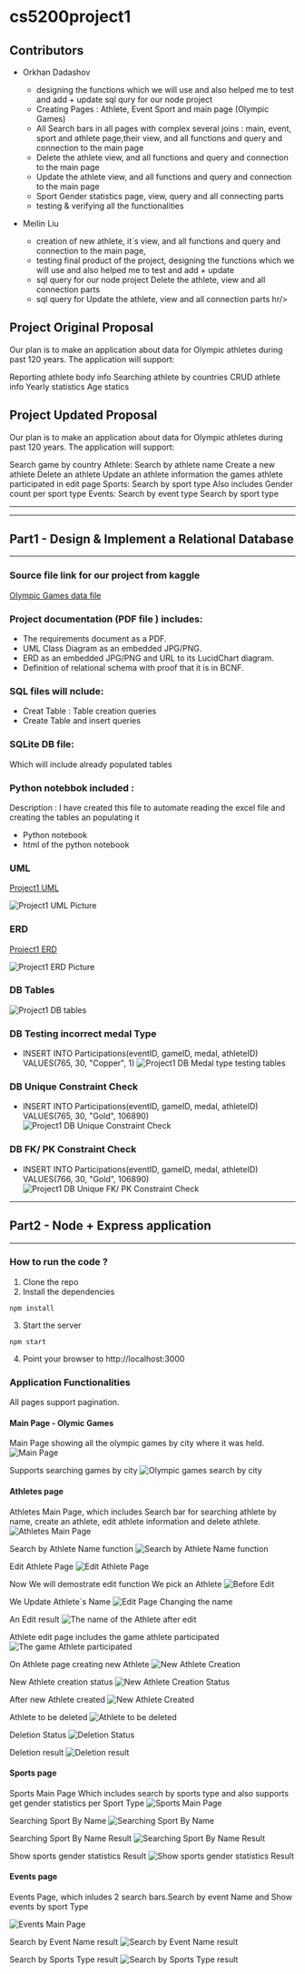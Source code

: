 # cs5200project1

## Contributors

- Orkhan Dadashov
    - designing the functions which we will use and also helped me to test and add + update sql qury for our node project
    - Creating Pages : Athlete, Event Sport and main page (Olympic Games)
    - All Search bars in all pages with complex several joins : main, event, sport and athlete page,their view, and all functions and query and connection to the main page
    - Delete the athlete view, and all functions and query and connection to the main page
    - Update the athlete view, and all functions and query and connection to the main page
    - Sport Gender statistics page, view, query and all connecting parts
    - testing & verifying all the functionalities



- Meilin Liu
    - creation of new athlete, it`s view, and all functions and query and connection to the main page, 
    - testing final product of the project, designing the functions which we will use and also helped me to test and add + update 
    - sql query for our node project Delete the athlete, view and all connection parts 
    - sql query for Update the athlete, view and all connection parts 
hr/>

## Project Original Proposal

Our plan is to make an application about data for Olympic athletes during past 120 years. The application will support:

Reporting athlete body info
Searching athlete by countries
CRUD athlete info
Yearly statistics
Age statics

## Project Updated Proposal

Our plan is to make an application about data for Olympic athletes during past 120 years. The application will support:

Search game by country
Athlete:
    Search by athlete name
    Create a new athlete
    Delete an athlete
    Update an athlete information
    the games athlete participated in edit page
Sports:
    Search by sport type
    Also includes Gender count per sport type
Events:
    Search by event type
    Search by sport type


<hr/>


<hr/>

## Part1 - Design & Implement a Relational Database

<hr/>
 
### Source file link  for our project from kaggle

[Olympic Games data file](https://www.kaggle.com/heesoo37/120-years-of-olympic-history-athletes-and-results/version/2)

### Project documentation (PDF file ) includes: 
- The requirements document as a PDF.
- UML Class Diagram as an embedded JPG/PNG.
- ERD as an embedded JPG/PNG and URL to its LucidChart diagram.
- Definition of relational schema with proof that it is in BCNF.

### SQL files will nclude:
- Creat Table : Table creation queries
- Create Table and insert queries

### SQLite DB file:
Which will include already populated tables

### Python notebbok included :
Description : I have created this file to automate reading the excel file and creating the tables an populating it
- Python notebook
- html of the python notebook

### UML
[Project1 UML](https://lucid.app/lucidchart/47f13deb-0c7c-49cc-9430-6288f6ab24e9/edit?invitationId=inv_6602d40b-2285-42b7-b5b8-753d12cb2c87&page=sAIlboIWdedJ#)

![Project1 UML Picture](./images/Project1UML.jpeg)


### ERD 
[Project1 ERD](https://lucid.app/lucidchart/47f13deb-0c7c-49cc-9430-6288f6ab24e9/edit?viewport_loc=-596%2C4%2C3669%2C1955%2CRkZlGXn.R~cp&invitationId=inv_6602d40b-2285-42b7-b5b8-753d12cb2c87)

![Project1 ERD Picture](./images/Project1ERD.jpeg)


### DB Tables
![Project1 DB tables](./images/TablesInDb.png)

### DB Testing incorrect medal Type
- INSERT INTO Participations(eventID, gameID, medal, athleteID) VALUES(765, 30, "Copper", 1) 
![Project1 DB Medal type testing tables](./images/IncorrectMedalTypeCheck.png)

### DB Unique Constraint Check
- INSERT INTO Participations(eventID, gameID, medal, athleteID) VALUES(765, 30, "Gold", 106890) 
![Project1 DB Unique Constraint Check](./images/UniqueConstraintCheck.png)

### DB FK/ PK Constraint Check
- INSERT INTO Participations(eventID, gameID, medal, athleteID) VALUES(766, 30, "Gold", 106890)
![Project1 DB Unique FK/ PK Constraint Check](./images/FKConstraintCheck.png)

<hr/>

## Part2 - Node + Express application

<hr/>

### How to run the code ?

1) Clone the repo
2) Install the dependencies

```
npm install
```


3) Start the server

```
npm start
```

4) Point your browser to http://localhost:3000


### Application Functionalities

All pages support pagination.

#### Main Page - Olymic Games

Main Page showing all the olympic games by city where it was held.
![Main Page](./images/part2/MainPage.png)

Supports searching games by city
![Olympic games search by city](./images/part2/Search_Games_By_City.png)


#### Athletes page

Athletes Main Page, which includes Search bar for searching athlete by name, create an athlete, edit athlete information and delete athlete. 
![Athletes Main Page](./images/part2/Athletes_Page.png)

Search by Athlete Name function
![Search by Athlete Name function](./images/part2/Search_By_Athlete_Name.png)

Edit Athlete Page
![Edit Athlete Page](./images/part2/Edit_Athlete_Page.png)

Now We will demostrate edit function
We pick an Athlete
![Before Edit](./images/part2/Before_Edit_Of_Athlete.png)

We Update Athlete`s Name
![Edit Page Changing the name](./images/part2/Editing_An_Athlete.png)

An Edit result
![The name of the Athlete after edit](./images/part2/After_An_Athlete_was_Eddited.png)

Athlete edit page includes the game athlete participated
![The game Athlete participated](./images/part2/The_Game_Athlete_Participated.png)

On Athlete page creating new Athlete
![New Athlete Creation](./images/part2/Creatign_NewAthlete.png)

New Athlete creation status
![New Athlete Creation Status](./images/part2/Athlete_Creation_Status.png)

After new Athlete created
![New Athlete Created](./images/part2/Created_New_Athlete.png)

Athlete to be deleted
![Athlete to be deleted](./images/part2/Before_Deletion_Of_Athlete.png)

Deletion Status
![Deletion Status](./images/part2/Deletion_Status.png)

Deletion result
![Deletion result](./images/part2/Deletion_Result.png)

#### Sports page
Sports Main Page Which includes search by sports type  and also supports get gender statistics per Sport Type
![Sports Main Page](./images/part2/Sports_Main_Page.png)

Searching Sport By Name
![Searching Sport By Name](./images/part2/Searching_Sport_By_Name.png)

Searching Sport By Name Result
![Searching Sport By Name Result](./images/part2/Search_Result_By_Sport_Name.png)


Show sports gender statistics Result
![Show sports gender statistics Result](./images/part2/Gender_count_by_sport.png)

#### Events page

Events Page, which inludes 2 search bars.Search by event Name and Show events by sport Type

![Events Main Page](./images/part2/Events_Main_Page.png)

Search by Event Name result
![Search by Event Name result](./images/part2/Search_By_Name_Result.png)

Search by Sports Type result
![Search by Sports Type result](./images/part2/Search_By_Sports_Type_Result.png)